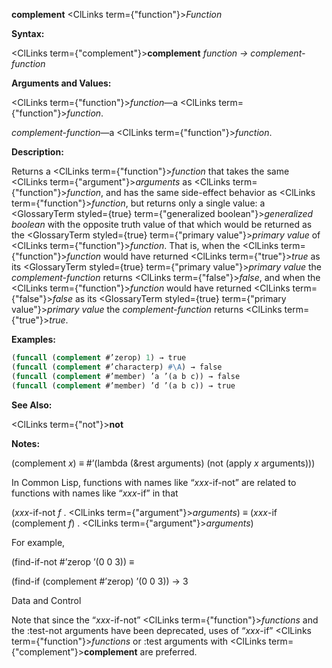 **complement** <ClLinks  term={"function"}><i>Function</i></ClLinks> 



**Syntax:** 



<ClLinks  term={"complement"}><b>complement</b></ClLinks> *function → complement-function* 



**Arguments and Values:** 



<ClLinks  term={"function"}><i>function</i></ClLinks>—a <ClLinks  term={"function"}><i>function</i></ClLinks>. 



*complement-function*—a <ClLinks  term={"function"}><i>function</i></ClLinks>. 



**Description:** 



Returns a <ClLinks  term={"function"}><i>function</i></ClLinks> that takes the same <ClLinks  term={"argument"}><i>arguments</i></ClLinks> as <ClLinks  term={"function"}><i>function</i></ClLinks>, and has the same side-effect behavior as <ClLinks  term={"function"}><i>function</i></ClLinks>, but returns only a single value: a <GlossaryTerm styled={true} term={"generalized boolean"}><i>generalized boolean</i></GlossaryTerm> with the opposite truth value of that which would be returned as the <GlossaryTerm styled={true} term={"primary value"}><i>primary value</i></GlossaryTerm> of <ClLinks  term={"function"}><i>function</i></ClLinks>. That is, when the <ClLinks  term={"function"}><i>function</i></ClLinks> would have returned <ClLinks  term={"true"}><i>true</i></ClLinks> as its <GlossaryTerm styled={true} term={"primary value"}><i>primary value</i></GlossaryTerm> the *complement-function* returns <ClLinks  term={"false"}><i>false</i></ClLinks>, and when the <ClLinks  term={"function"}><i>function</i></ClLinks> would have returned <ClLinks  term={"false"}><i>false</i></ClLinks> as its <GlossaryTerm styled={true} term={"primary value"}><i>primary value</i></GlossaryTerm> the *complement-function* returns <ClLinks  term={"true"}><i>true</i></ClLinks>. 



**Examples:**
```lisp
(funcall (complement #’zerop) 1) → true 
(funcall (complement #’characterp) #\A) → false 
(funcall (complement #’member) ’a ’(a b c)) → false 
(funcall (complement #’member) ’d ’(a b c)) → true 
```
**See Also:** 



<ClLinks  term={"not"}><b>not</b></ClLinks> 



**Notes:** 



(complement *x*) *≡* #’(lambda (&amp;rest arguments) (not (apply *x* arguments))) 



In Common Lisp, functions with names like “*xxx*-if-not” are related to functions with names like “*xxx*-if” in that 



(*xxx*-if-not *f* . <ClLinks  term={"argument"}><i>arguments</i></ClLinks>) *≡* (*xxx*-if (complement *f*) . <ClLinks  term={"argument"}><i>arguments</i></ClLinks>) 



For example, 



(find-if-not #’zerop ’(0 0 3)) *≡* 



(find-if (complement #’zerop) ’(0 0 3)) → 3 



Data and Control 











Note that since the “*xxx*-if-not” <ClLinks  term={"function"}><i>functions</i></ClLinks> and the :test-not arguments have been deprecated, uses of “*xxx*-if” <ClLinks  term={"function"}><i>functions</i></ClLinks> or :test arguments with <ClLinks  term={"complement"}><b>complement</b></ClLinks> are preferred. 



